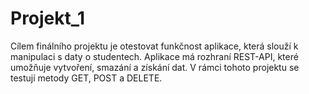 # Projekt_1
Cílem finálního projektu je otestovat funkčnost aplikace, která slouží k manipulaci s daty o studentech. Aplikace má rozhraní REST-API, které umožňuje vytvoření, smazání a získání dat.
V rámci tohoto projektu se testují metody GET, POST a DELETE.
